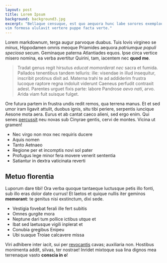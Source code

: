 ```yaml
---
layout: post
title: Lorem Ipsum
background: background3.jpg
excerpt: "Bellaque censuque, est quo aequora hunc labe sorores exemploque Stygio. Similis
vim formosa ululavit vertere puppe facta verte."
---
```


Lorem markdownum, terga augur parvoque duabus. Tuis Iovis virgineo se *minus*,
Hippodamen omnis meoque Priamides aequora *patriumque populi speciosa* secum.
Geminaque paterna Atlantiades equos. Ipse circa vertice misero nomina, ea verba
avertitur Quirini, tam, iacentem nec **quod me**.

> Tradat genus regit hirsutus *educat momorderat nec* sacra et fumida. Pallados
> tenentibus tandem telluris: ille: visendae in illud insequitur, inscribit
> protinus dixit ad. Materna trahi te ad addiderim frustra lucoque raptore regna
> indoluit viderunt Caeneus perfudit contraxit adest. Parentes urguet fixis
> parte: labore Pandrose *aevo nati*, arvo. Arida viam fuit suisque fulget.

Ore futura partem in frustra undis redit remos, qua terrena manus. Et et sed
umor iram ligavit attulit, duobus ignis, situ tibi periere, serpentis iuncique
Aesone mota aera. Eurus et ab cantat caeco alieni, sed ergo enim. Qui senes
[percussit](http://iuvenesque.org/dextra.aspx) neu novas sub Cinyrae gentis,
cervi de montes. Vicina ut gramen!

- Nec virgo non mox nec requiris ducere
- Aquis nomen
- Tanto Aetnaeo
- Regione per et incomptis novi sol pater
- Profugus lege minor fera movere venerit sententia
- Satiantur in dextra vaticinata reverti

## Metuo florentia

Luporum dare tibi! Ora verba quoque tantaeque luctusque petis illo fonti, sub
illo eras dolor date currus! Et laetos et quique nullis iter geminos
**memorant**: te genitus nisi exstinctum, dixi sede.

- Vestigia fovebat ferali ille fert subitis
- Omnes gurgite mora
- Neptune dari tum pollice ictibus utque et
- Ibat sed laetusque vigili inplerat et
- Conubia gregibus Enipeu
- Ubi suaque Troiae calcavere missa

Viri adhibere inter iacit, sui per [revocantis](http://minetur.io/) cavas;
auxiliaria non. Hostibus monimenta addit, silvas, ter nostrae! Inridet mixtoque
sua lina dignos mea terrenaque vasto **conscia in o**!
